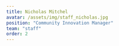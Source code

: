 ```yaml
---
title: Nicholas Mitchel
avatar: /assets/img/staff_nicholas.jpg
position: "Community Innovation Manager"
team: "staff"
order: 2
---
```

